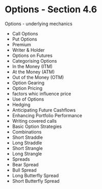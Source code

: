 Options - Section 4.6
=====================
Options - underlying mechanics
- Call Options
- Put Options
- Premium
- Writer & Holder
- Options on Futures
- Categorising Options
 - In the Money (ITM)
 - At the Money (ATM)
 - Out of the Money (OTM)
- Option Gearing
- Option Pricing
 - factors whic influence price
- Use of Options
 - Hedging
 - Anticipating Future Cashflows
 - Enhancing Portfolio Performance
- Writing covered calls 
- Basic Option Strategies
 - Combinations
 - Short Straddle
 - Long Straddle
 - Short Strangle
 - Long Strangle
- Spreads
 - Bear Spread
 - Bull Spread
 - Long Butterfly Spread
 - Short Butterfly Spread
